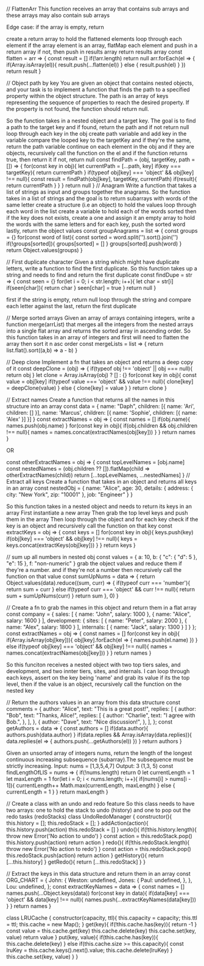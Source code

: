 // FlattenArr
This function receives an array that contains sub arrays and these arrays may also contain sub arrays

Edge case:
if the array is empty, return

create a return array to hold the flattened elements
loop through each element
if the array element is an array, flatMap each element and push in a return array
if not, then push in results array
return results array
const flatten = arr => {
  const result = []
  if(!arr.length) return null
  arr.forEach(el => {
    if(Array.isArray(el)){
      result.push(...flatten(el))
    } else {
      result.push(el)
    }
  })
  return result
}

// Object path by key
You are given an object that contains nested objects, and your task is to implement a function that finds the path to a specified property within the object structure. The path is an array of keys representing the sequence of properties to reach the desired property. If the property is not found, the function should return null.

So the function takes in a nested object and a target key. The goal is to find a path to the target key and if found, return the path and if not return null
loop through each key in the obj
create path variable and add key in the variable
compare the looped key to the targetKey and if they're the same, return the path variable
continue on each element in the obj and if they are objects,
recursively call the function on the el and if the function returns true, then return it
if not, return null
const findPath = (obj, targetKey, path = []) => {
  for(const key in obj){
    let currentPath = [...path, key]
    if(key === targetKey){
      return currentPath
    } 
    if(typeof obj[key] === 'object' && obj[key] !== null){
      const result = findPath(obj[key], targetKey, currentPath)
      if(result){
        return currentPath
      }
    }
  }
  return null
}
// Anagram
Write a function that takes a list of strings as input and groups together the anagrams.
So the function takes in a list of strings and the goal is to return subarrays with words of the same letter
create a structure (i.e an object) to hold the values
loop through each word in the list 
create a variable to hold each of the words sorted
then if the key does not exists, create a one and assign it an empty array to hold the words with the same letters
and for each key, push the sorted word
lastly, return the object values
const groupAnagrams = list => {
  const groups = {}
  for(const word of list){
    const sorted = word.split('').sort().join('')
    if(!groups[sorted]){
      groups[sorted] = []
    }
    groups[sorted].push(word)
  }
  return Object.values(groups)
}

// First duplicate character
Given a string which might have duplicate letters, write a function to find the first duplicate.
So this function takes up a string and needs to find and return the first duplicate
const findDupe = str => {
  const seen = {}
  for(let i = 0; i < str.length; i++){
    let char = str[i]
    if(seen[char]){
      return char
    }
    seen[char] = true
  }
  return null
}

first if the string is empty, return null
loop through the string and compare each letter against the last,
return the first duplicate

// Merge sorted arrays
Given an array of arrays containing integers, write a function merge(arrList) that merges all the integers from the nested arrays into a single flat array and returns the sorted array in ascending order.
So this function takes in an array of integers and first will need to flatten the array then sort it n asc order
const mergeLists = list => {
  return list.flat().sort((a,b) => a - b)
}

// Deep clone
Implement a fn that takes an object and returns a deep copy of it
const deepClone = (obj) => {
  if(typeof obj !== 'object' || obj === null){
    return obj
  }
  let clone = Array.isArray(obj) ? [] : {}
  for(const key in obj){
    const value = obj[key]
    if(typeof value === 'object' && value !== null){
      clone[key] = deepClone(value)
    } else {
      clone[key] = value
    }
  }
  return clone
}

// Extract names
Create a function that returns all the names in this structure into an array
const data = {
  name: "Daph",
  children: [{
    name: 'Ari',
    children: []
  }],
  name: 'Marcus',
  children: [{
    name: 'Sophie',
  children: [{
    name: 'Alex'
  }]
  }]
}
const extractNames = obj => {
  const names = []
  if(obj.name){
    names.push(obj.name)
  }
  for(const key in obj){
    if(obj.children && obj.children !== null){
      names = names.concat(extractNames(obj[key]))
    }
  }
  return names
}

OR

const otherExtractNames = obj => {
  const topLevelNames = [obj.name]
  const nestedNames = (obj.children ?? []).flatMap(child => otherExtractNames(child))
  return [...topLevelNames, ...nestedNames]
}
// Extract all keys
Create a function that takes in an object and returns all keys in an array
const nestedObj = {
  name: "Alice",
  age: 30,
  details: {
    address: {
    city: "New York",
    zip: "10001"
  },
    job: "Engineer"
  }
}

So this function takes in a nested object and needs to return its keys in an array
First instantiate a new array
Then grab the top level keys and push them in the array
Then loop through the object and for each key
check if the key is an object and recursively call the function on that key
const extractKeys = obj => {
  const keys = []
  for(const key in obj){
    keys.push(key)
    if(obj[key] === 'object' && obj[key] !== null){
      keys = keys.concat(extractKeys(obj[key]))
    }
  }
  return keys
}

// sum up all numbers in nested obj
const values = {
a: 10,
b: { "c": { "d": 5 }, "e": 15 },
f: "non-numeric"
}
grab the object values and reduce them if they're a number.
and if they're not a number then recursively call the function on that value
const sumUpNums = data => {
  return Object.values(data).reduce((sum, curr) => {
    if(typeof curr === 'number'){
      return sum + curr
    } else if(typeof curr === 'object' && curr !== null){
      return sum + sumUpNums(curr)
    }
    return sum
  }, 0)
}

// Create a fn to grab the names in this object and return them in a flat array
const company = {
  sales: [
    { name: "John", salary: 1000 },
    { name: "Alice", salary: 1600 }
  ],
  development: {
    sites: [
      { name: "Peter", salary: 2000 },
      { name: "Alex", salary: 1800 }
    ],
    internals: [
      { name: "Jack", salary: 1300 }
    ]
  }
};
const extractNames = obj => {
  const names = []
  for(const key in obj){
    if(Array.isArray(obj[key])){
      obj[key].forEach(el => {
      names.push(el.name)
    })
    } else if(typeof obj[key] === 'object' && obj[key] !== null){
      names = names.concat(extractNames(obj[key]))
    }
  }
  return names
}

So this funciton receives a nested object with two top tiers sales, and development, and two innter tiers, sites, and internals. I can loop through each keys, assert on the key being 'name' and grab its value if its the top level, then if the value is an object, recursively call the function on the nested key

// Return the authors values in an array from this data structure
const comments = {
  author: "Alice",
  text: "This is a great post!",
  replies: [
    {
    author: "Bob",
    text: "Thanks, Alice!",
    replies: [
    {
    author: "Charlie",
    text: "I agree with Bob.",
    },
    ],
    },
    {
    author: "Dave",
    text: "Nice discussion!",
    },
  ],
};
const getAuthors = data => {
  const authors = []
  if(data.author){
    authors.push(data.author)
  }
  if(data.replies && Array.isArray(data.replies)){
    data.replies(el => {
      authors.push(...getAuthors(el))
    })
  }
  return authors
}

Given an unsorted array of integers nums, return the length of the longest continuous increasing subsequence (subarray).The subsequence must be strictly increasing.
Input: nums = [1,3,5,4,7]
Output: 3 (1,3, 5)
const findLengthOfLIS = nums => {
  if(!nums.length) return 0
  let currentLength = 1
  let maxLength = 1
  for(let i = 0; i < nums.length; i++){
    if(nums[i] > nums[i - 1]){
      currentLength++
      Math.max(currentLength, maxLength)
    } else {
      currentLength = 1
    }
  }
  return maxLength
}

// Create a class with an undo and redo feature
So this class needs to have two arrays: one to hold the stack to undo (history) and one to pop out the redo tasks (redoStacks)
class UndoRedoManager {
 constructor(){
  this.history = [];
  this.redoStack = [];
 }
 addAction(action){
  this.history.push(action)
  this.redoStack = []
 }
 undo(){
  if(!this.history.length){
    throw new Error('No action to undo')
  }
  const action = this.redoStack.pop()
  this.history.push(action)
  return action
 }
 redo(){
  if(!this.redoStack.length){
    throw new Error('No action to redo')
  }
  const action = this.redoStack.pop()
  this.redoStack.push(action)
  return action
 }
 getHistory(){
  return [...this.history]
 }
 getRedo(){
  return [...this.redoStack]
 }
}

// Extract the keys in this data structure and return them in an array
const ORG_CHART = {
  John: {
    Weston: undefined,
    Jones: {
      Paul: undefined,
    },
  },
  Lou: undefined,
};
const extractKeyNames = data => {
  const names = []
  names.push(...Object.keys(data))
  for(const key in data){
    if(data[key] === 'object' && data[key] !== null){
      names.push(...extractKeyNames(data[key]))
    }
  }
  return names
}

class LRUCache {
  constructor(capacity, ttl){
    this.capacity = capacity;
    this.ttl = ttl;
    this.cache = new Map();
  }
  get(key){
    if(!this.cache.has(key)){
      return -1
    }
    const value = this.cache.get(key)
    this.cache.delete(key)
    this.cache.set(key, value)
    return value
  }
  put(key, value){
    if(this.cache.has(key)){
      this.cache.delete(key)
    } else if(this.cache.size >= this.capacity){
      const lruKey = this.cache.keys().next().value;
      this.cache.delete(lruKey)
    }
    this.cache.set(key, value)
  }
}
